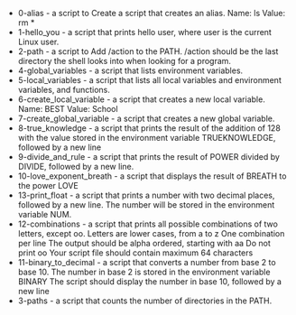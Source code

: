 - 0-alias - a script to Create a script that creates an alias. Name: ls Value: rm *
- 1-hello_you - a script that prints hello user, where user is the current Linux user.
- 2-path - a script to Add /action to the PATH. /action should be the last directory the shell looks into when looking for a program.
- 4-global_variables -  a script that lists environment variables.
- 5-local_variables - a script that lists all local variables and environment variables, and functions.
- 6-create_local_variable - a script that creates a new local variable. Name: BEST Value: School
- 7-create_global_variable - a script that creates a new global variable.
- 8-true_knowledge - a script that prints the result of the addition of 128 with the value stored in the environment variable TRUEKNOWLEDGE, followed by a new line
- 9-divide_and_rule - a script that prints the result of POWER divided by DIVIDE, followed by a new line.
- 10-love_exponent_breath -  a script that displays the result of BREATH to the power LOVE
- 13-print_float - a script that prints a number with two decimal places, followed by a new line. The number will be stored in the environment variable NUM.
- 12-combinations - a script that prints all possible combinations of two letters, except oo. Letters are lower cases, from a to z One combination per line
The output should be alpha ordered, starting with aa Do not print oo Your script file should contain maximum 64 characters
- 11-binary_to_decimal - a script that converts a number from base 2 to base 10. The number in base 2 is stored in the environment variable BINARY
The script should display the number in base 10, followed by a new line
- 3-paths - a script that counts the number of directories in the PATH.